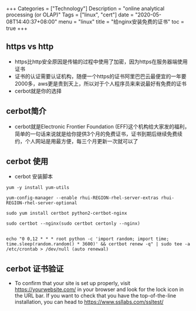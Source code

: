 +++
Categories = ["Technology"]
Description = "online analytical processing (or OLAP)"
Tags = ["linux", "cert"]
date = "2020-05-08T14:40:37+08:00"
menu = "linux"
title = "给nginx安装免费的证书"
toc = true
+++

## https vs http
- https比http安全原因是传输的过程中使用了加密，因为https在服务器端使用证书
- 证书的认证需要认证机构，随便一个https的证书阿里巴巴云最便宜的一年要2000多，aws更是贵到天上，所以对于个人程序员来来说最好有免费的证书
- cerbot就是你的选择

## cerbot简介
- cerbot就是Electronic Frontier Foundation (EFF)这个机构给大家发的福利，简单的一句话来说就是给你提供3个月的免费证书，证书到期后继续免费续约，个人网站是用最方便，每三个月更新一次就可以了
  
## cerbot 使用

- cerbot 安装脚本

```
yum -y install yum-utils

yum-config-manager --enable rhui-REGION-rhel-server-extras rhui-REGION-rhel-server-optional

sudo yum install certbot python2-certbot-nginx

sudo certbot --nginx(sudo certbot certonly --nginx)


echo "0 0,12 * * * root python -c 'import random; import time; time.sleep(random.random() * 3600)' && certbot renew -q" | sudo tee -a /etc/crontab > /dev/null (auto renewal)

```

## cerbot 证书验证 ##

- To confirm that your site is set up properly, visit https://yourwebsite.com/ in your browser and look for the lock icon in the URL bar. If you want to check that you have the top-of-the-line installation, you can head to https://www.ssllabs.com/ssltest/



